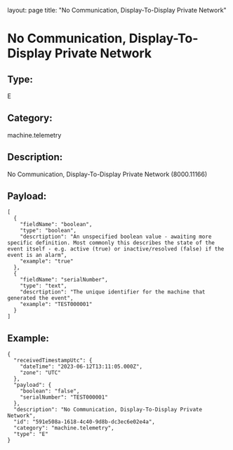 layout: page
title: "No Communication, Display-To-Display Private Network"

# No Communication, Display-To-Display Private Network

## Type:

E

## Category:

machine.telemetry

## Description: 

No Communication, Display-To-Display Private Network (8000.11166)

## Payload:

```
[
  {
    "fieldName": "boolean",
    "type": "boolean",
    "descrtiption": "An unspecified boolean value - awaiting more specific definition. Most commonly this describes the state of the event itself - e.g. active (true) or inactive/resolved (false) if the event is an alarm",
    "example": "true"
  },
  {
    "fieldName": "serialNumber",
    "type": "text",
    "descrtiption": "The unique identifier for the machine that generated the event",
    "example": "TEST000001"
  }
]
```

## Example:

```
{
  "receivedTimestampUtc": {
    "dateTime": "2023-06-12T13:11:05.000Z",
    "zone": "UTC"
  },
  "payload": {
    "boolean": "false",
    "serialNumber": "TEST000001"
  },
  "description": "No Communication, Display-To-Display Private Network",
  "id": "591e508a-1618-4c40-9d8b-dc3ec6e02e4a",
  "category": "machine.telemetry",
  "type": "E"
}
```
